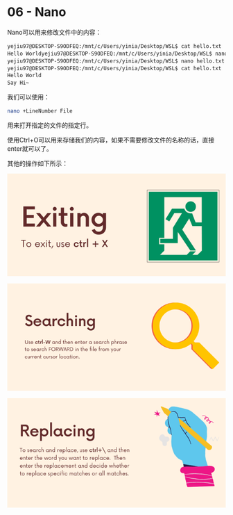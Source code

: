# 06 - Nano

Nano可以用来修改文件中的内容：

```bash
yejiu97@DESKTOP-S9ODFEQ:/mnt/c/Users/yinia/Desktop/WSL$ cat hello.txt
Hello Worldyejiu97@DESKTOP-S9ODFEQ:/mnt/c/Users/yinia/Desktop/WSL$ nano
yejiu97@DESKTOP-S9ODFEQ:/mnt/c/Users/yinia/Desktop/WSL$ nano hello.txt
yejiu97@DESKTOP-S9ODFEQ:/mnt/c/Users/yinia/Desktop/WSL$ cat hello.txt
Hello World
Say Hi~
```

我们可以使用：

```bash
nano +LineNumber File
```

用来打开指定的文件的指定行。

使用Ctrl+O可以用来存储我们的内容，如果不需要修改文件的名称的话，直接enter就可以了。

其他的操作如下所示：

![Untitled](06%20-%20Nano%206db823383f2146d4909bcd77113a2588/Untitled.png)

![Untitled](06%20-%20Nano%206db823383f2146d4909bcd77113a2588/Untitled%201.png)

![Untitled](06%20-%20Nano%206db823383f2146d4909bcd77113a2588/Untitled%202.png)